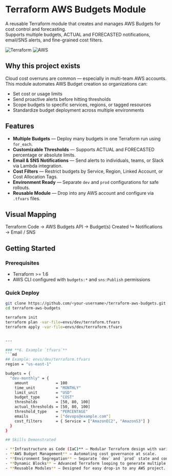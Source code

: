 # Terraform AWS Budgets Module

A reusable Terraform module that creates and manages AWS Budgets for cost control and forecasting.  
Supports multiple budgets, ACTUAL and FORECASTED notifications, email/SNS alerts, and fine-grained cost filters.

![Terraform](https://img.shields.io/badge/Terraform-%235835CC.svg?style=for-the-badge&logo=terraform&logoColor=white)
![AWS](https://img.shields.io/badge/AWS-%23FF9900.svg?style=for-the-badge&logo=amazonaws&logoColor=white)

## Why this project exists

Cloud cost overruns are common — especially in multi-team AWS accounts.  
This module automates AWS Budget creation so organizations can:

- Set cost or usage limits
- Send proactive alerts before hitting thresholds
- Scope budgets to specific services, regions, or tagged resources
- Standardize budget deployment across multiple environments

## Features

- **Multiple Budgets** — Deploy many budgets in one Terraform run using `for_each`.
- **Customizable Thresholds** — Supports ACTUAL and FORECASTED percentage or absolute limits.
- **Email & SNS Notifications** — Send alerts to individuals, teams, or Slack via Lambda integration.
- **Cost Filters** — Restrict budgets by Service, Region, Linked Account, or Cost Allocation Tags.
- **Environment Ready** — Separate `dev` and `prod` configurations for safe rollouts.
- **Reusable Module** — Drop into any AWS account and configure via `.tfvars` files.

## Visual Mapping

Terraform Code  →  AWS Budgets API  →  Budget(s) Created
                              ↳ Notifications → Email / SNS

## Getting Started

### Prerequisites
- Terraform >= 1.6
- AWS CLI configured with `budgets:*` and `sns:Publish` permissions

### Quick Deploy

```bash
git clone https://github.com/<your-username>/terraform-aws-budgets.git
cd terraform-aws-budgets

terraform init
terraform plan -var-file=envs/dev/terraform.tfvars
terraform apply -var-file=envs/dev/terraform.tfvars


---

### **6. Example `tfvars`**
```md
## Example: envs/dev/terraform.tfvars
region = "us-east-1"

budgets = {
  "dev-monthly" = {
    amount            = 100
    time_unit         = "MONTHLY"
    limit_unit        = "USD"
    budget_type       = "COST"
    thresholds        = [50, 80, 100]
    actual_thresholds = [50, 80, 100]
    threshold_type    = "PERCENTAGE"
    emails            = ["devops@example.com"]
    cost_filters      = { Service = ["AmazonEC2", "AmazonS3"] }
  }
}

## Skills Demonstrated

- **Infrastructure as Code (IaC)** — Modular Terraform design with variables, outputs, and `for_each`.
- **AWS Budget Management** — Automating cost governance at scale.
- **Environment Segregation** — Separate `dev` and `prod` state and configurations.
- **Dynamic Blocks** — Advanced Terraform looping to generate multiple notifications and cost filters.
- **Reusable Modules** — Designed for easy drop-in to any AWS project.
